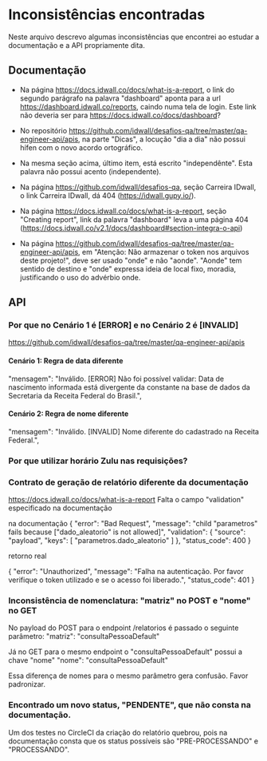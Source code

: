 # Inconsistências encontradas

Neste arquivo descrevo algumas inconsistências que encontrei ao estudar a documentação e a API propriamente dita.

## Documentação

- Na página https://docs.idwall.co/docs/what-is-a-report, o link do segundo parágrafo na palavra "dashboard" aponta para a url https://dashboard.idwall.co/reports, caindo numa tela de login. Este link não deveria ser para https://docs.idwall.co/docs/dashboard?

- No repositório https://github.com/idwall/desafios-qa/tree/master/qa-engineer-api/apis, na parte "Dicas", a locução "dia a dia" não possui hífen com o novo acordo ortográfico.

- Na mesma seção acima, último item, está escrito "independênte". Esta palavra não possui acento (independente).

- Na página https://github.com/idwall/desafios-qa, seção Carreira IDwall, o link Carreira IDwall, dá 404 (https://idwall.gupy.io/).

- Na página https://docs.idwall.co/docs/what-is-a-report, seção "Creating report", link da palavra "dashboard" leva a uma página 404 (https://docs.idwall.co/v2.1/docs/dashboard#section-integra-o-api)

- Na página https://github.com/idwall/desafios-qa/tree/master/qa-engineer-api/apis, em "Atenção: Não armazenar o token nos arquivos deste projeto!", deve ser usado "onde" e não "aonde". "Aonde" tem sentido de destino e "onde" expressa ideia de local fixo, moradia, justificando o uso do advérbio onde.


## API
### Por que no Cenário 1 é [ERROR] e no Cenário 2 é [INVALID]
https://github.com/idwall/desafios-qa/tree/master/qa-engineer-api/apis
#### Cenário 1: Regra de data diferente
"mensagem": "Inválido. [ERROR] Não foi possível validar: Data de nascimento informada está divergente da constante na base de dados da Secretaria da Receita Federal do Brasil.",

#### Cenário 2: Regra de nome diferente
"mensagem": "Inválido. [INVALID] Nome diferente do cadastrado na Receita Federal.",

### Por que utilizar horário Zulu nas requisições?

### Contrato de geração de relatório diferente da documentação
https://docs.idwall.co/docs/what-is-a-report
Falta o campo "validation" especificado na documentação

na documentação
{
    "error": "Bad Request",
    "message": "child \"parametros\" fails because [\"dado_aleatorio\" is not allowed]",
    "validation": {
        "source": "payload",
        "keys": [
            "parametros.dado_aleatorio"
        ]
    },
    "status_code": 400
}

retorno real

{
    "error": "Unauthorized",
    "message": "Falha na autenticação. Por favor verifique o token utilizado e se o acesso foi liberado.",
    "status_code": 401
}

### Inconsistência de nomenclatura: "matriz" no POST e "nome" no GET
No payload do POST para o endpoint /relatorios é passado o seguinte parâmetro:
"matriz": "consultaPessoaDefault"

Já no GET para o mesmo endpoint o "consultaPessoaDefault" possui a chave "nome"
"nome": "consultaPessoaDefault"

Essa diferença de nomes para o mesmo parâmetro gera confusão. Favor padronizar.

### Encontrado um novo status, "PENDENTE", que não consta na documentação.
Um dos testes no CircleCI da criação do relatório quebrou, pois na documentação consta que os status possíveis são "PRE-PROCESSANDO" e "PROCESSANDO".
